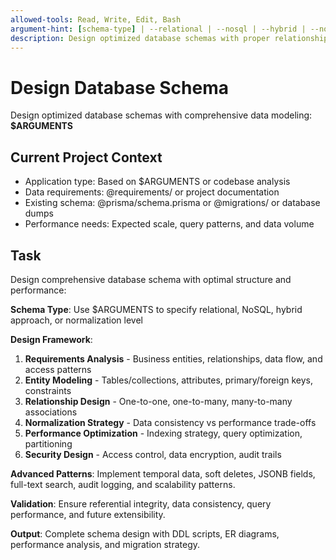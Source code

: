 ```yaml
---
allowed-tools: Read, Write, Edit, Bash
argument-hint: [schema-type] | --relational | --nosql | --hybrid | --normalize
description: Design optimized database schemas with proper relationships, constraints, and performance considerations
---
```


# Design Database Schema

Design optimized database schemas with comprehensive data modeling: **$ARGUMENTS**

## Current Project Context

- Application type: Based on $ARGUMENTS or codebase analysis
- Data requirements: @requirements/ or project documentation
- Existing schema: @prisma/schema.prisma or @migrations/ or database dumps
- Performance needs: Expected scale, query patterns, and data volume

## Task

Design comprehensive database schema with optimal structure and performance:

**Schema Type**: Use $ARGUMENTS to specify relational, NoSQL, hybrid approach, or normalization level

**Design Framework**:
1. **Requirements Analysis** - Business entities, relationships, data flow, and access patterns
2. **Entity Modeling** - Tables/collections, attributes, primary/foreign keys, constraints
3. **Relationship Design** - One-to-one, one-to-many, many-to-many associations
4. **Normalization Strategy** - Data consistency vs performance trade-offs
5. **Performance Optimization** - Indexing strategy, query optimization, partitioning
6. **Security Design** - Access control, data encryption, audit trails

**Advanced Patterns**: Implement temporal data, soft deletes, JSONB fields, full-text search, audit logging, and scalability patterns.

**Validation**: Ensure referential integrity, data consistency, query performance, and future extensibility.

**Output**: Complete schema design with DDL scripts, ER diagrams, performance analysis, and migration strategy.